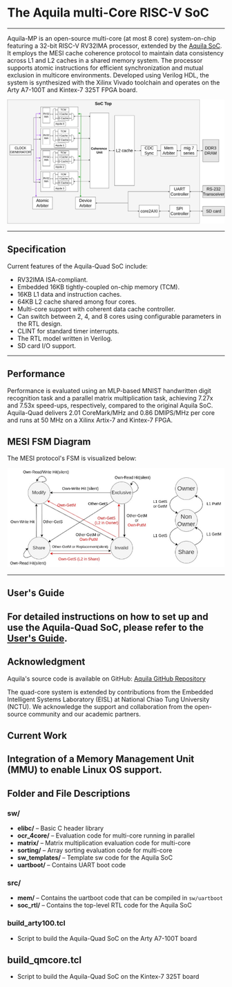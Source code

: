 # The Aquila multi-Core RISC-V SoC

---

Aquila-MP is an open-source multi-core (at most 8 core) system-on-chip featuring a 32-bit RISC-V RV32IMA processor, extended by the [Aquila SoC](https://github.com/eisl-nctu/aquila). It employs the MESI cache coherence protocol to maintain data consistency across L1 and L2 caches in a shared memory system. The processor supports atomic instructions for efficient synchronization and mutual exclusion in multicore environments. Developed using Verilog HDL, the system is synthesized with the Xilinx Vivado toolchain and operates on the Arty A7-100T and Kintex-7 325T FPGA board.

![Architecture Diagram](architecture.jpg)

---

## **Specification**

Current features of the Aquila-Quad SoC include:

- RV32IMA ISA-compliant.
- Embedded 16KB tightly-coupled on-chip memory (TCM).
- 16KB L1 data and instruction caches.
- 64KB L2 cache shared among four cores.
- Multi-core support with coherent data cache controller.
- Can switch between 2, 4, and 8 cores using configurable parameters in the RTL design.
- CLINT for standard timer interrupts.
- The RTL model written in Verilog.
- SD card I/O support.

---

## **Performance**
Performance is evaluated using an MLP-based MNIST handwritten digit recognition task and a parallel matrix multiplication task, achieving 7.27x and 7.53x speed-ups, respectively, compared to the original Aquila SoC. Aquila-Quad delivers 2.01 CoreMark/MHz and 0.86 DMIPS/MHz per core and runs at 50 MHz on a Xilinx Artix-7 and Kintex-7 FPGA.

## **MESI FSM Diagram**  
The MESI protocol's FSM is visualized below:  

![MESI FSM Diagram](MESI.jpg)

---

## **User's Guide**
For detailed instructions on how to set up and use the Aquila-Quad SoC, please refer to the [User's Guide](user_guide.md).
---

## **Acknowledgment**  
Aquila's source code is available on GitHub: [Aquila GitHub Repository](https://github.com/eisl-nctu/aquila)

The quad-core system is extended by contributions from the Embedded Intelligent Systems Laboratory (EISL) at National Chiao Tung University (NCTU). We acknowledge the support and collaboration from the open-source community and our academic partners.

## **Current Work**
Integration of a Memory Management Unit (MMU) to enable Linux OS support.
---

## **Folder and File Descriptions**

### **sw/**  
- **elibc/** – Basic C header library  
- **ocr_4core/** – Evaluation code for multi-core running in parallel  
- **matrix/** – Matrix multiplication evaluation code for multi-core
- **sorting/** – Array sorting evaluation code for multi-core
- **sw_templates/** – Template sw code for the Aquila SoC
- **uartboot/** – Contains UART boot code 

### **src/**  
- **mem/** – Contains the uartboot code that can be compiled in `sw/uartboot`
- **soc_rtl/** – Contains the top-level RTL code for the Aquila SoC  

### **build_arty100.tcl**
- Script to build the Aquila-Quad SoC on the Arty A7-100T board

## **build_qmcore.tcl**
- Script to build the Aquila-Quad SoC on the Kintex-7 325T board